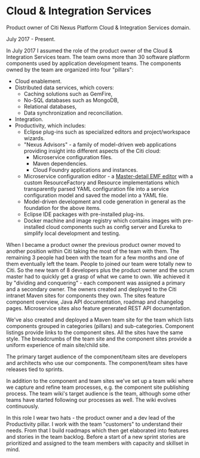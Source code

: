 # Cloud & Integration Services

Product owner of Citi Nexus Platform Cloud & Integration Services domain.

July 2017 - Present.

In July 2017 I assumed the role of the product owner of the Cloud & Integration Services team. The team owns more than 30 software platform components used by application development teams. 
The components owned by the team are organized into four "pillars":

* Cloud enablement.
* Distributed data services, which covers:
    * Caching solutions such as GemFire,
    * No-SQL databases such as MongoDB,
    * Relational databases,
    * Data synchronization and reconciliation.
* Integration.
* Productivity, which includes:
    * Eclipse plug-ins such as specialized editors and project/workspace wizards.
    * "Nexus Advisors" - a family of model-driven web applications providing insight into different aspects of the Citi cloud:
        * Microservice configuration files.
        * Maven dependencies.
        * Cloud Foundry applications and instances.
    * Microservice configuration editor - a [Master-detail EMF editor](https://github.com/Nasdanika/presentation#master-detail-form-and-viewer) with a custom ResourceFactory and Resource implementations which transparently parsed YAML configuration file into a service configuration model and saved the model into a YAML file.    
    * Model-driven development and code generation in general as the foundation for the above items.
    * Eclipse IDE packages with pre-installed plug-ins.
    * Docker machine and image registry which contains images with pre-installed cloud components such as config server and Eureka to simplify local development and testing.       

When I became a product owner the previous product owner moved to another position within Citi taking the most of the team with them. The remaining 3 people had been with the team for a few months and
one of them eventually left the team. People to joined our team were totally new to Citi. So the new team of 8 developers plus the product owner and the scrum master had to quickly get a grasp of what we came to own. We achieved it by "dividing and conquering" - each component was assigned a primary and a secondary owner. The owners created and deployed to the Citi intranet Maven sites for components they own.
The sites feature component overview, Java API documentation, roadmap and changelog pages. 
Microservice sites also feature generated REST API documentation.

We've also created and deployed a Maven team site for the team which lists components grouped in categories (pillars) and sub-categories. Component listings provide links to the component sites. 
All the sites have the same style. The breadcrumbs of the team site and the component sites provide a uniform experience of main site/child site.

The primary target audience of the component/team sites are developers and architects who use our components. The component/team sites have releases tied to sprints. 

In addition to the component and team sites we've set up a team wiki where we capture and refine team processes, e.g. the component site publishing process. The team wiki's target audience is the team, although some other teams have started following our processes as well. The wiki evolves continuously.  

In this role I wear two hats - the product owner and a dev lead of the Productivity pillar. I work with the team "customers" to understand their needs. 
From that I build roadmaps which then get elaborated into features and stories in the team backlog. Before a start of a new sprint stories are prioritized and assigned to the team members with capacity and skillset in mind. 